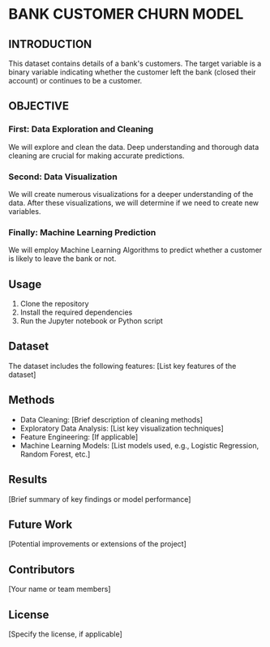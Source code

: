 # BANK CUSTOMER CHURN MODEL

## INTRODUCTION

This dataset contains details of a bank's customers. The target variable is a binary variable indicating whether the customer left the bank (closed their account) or continues to be a customer.

## OBJECTIVE

### First: Data Exploration and Cleaning
We will explore and clean the data. Deep understanding and thorough data cleaning are crucial for making accurate predictions.

### Second: Data Visualization
We will create numerous visualizations for a deeper understanding of the data. After these visualizations, we will determine if we need to create new variables.

### Finally: Machine Learning Prediction
We will employ Machine Learning Algorithms to predict whether a customer is likely to leave the bank or not.

## Usage

1. Clone the repository
2. Install the required dependencies
3. Run the Jupyter notebook or Python script

## Dataset

The dataset includes the following features:
[List key features of the dataset]

## Methods

- Data Cleaning: [Brief description of cleaning methods]
- Exploratory Data Analysis: [List key visualization techniques]
- Feature Engineering: [If applicable]
- Machine Learning Models: [List models used, e.g., Logistic Regression, Random Forest, etc.]

## Results

[Brief summary of key findings or model performance]

## Future Work

[Potential improvements or extensions of the project]

## Contributors

[Your name or team members]

## License

[Specify the license, if applicable]
